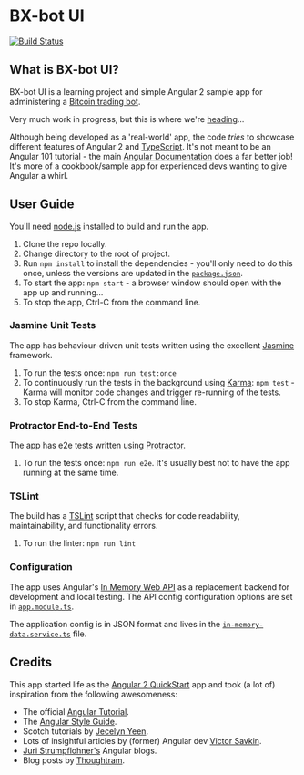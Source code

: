 # BX-bot UI

[![Build Status](https://travis-ci.org/Capgemini/bxbot-ui.svg?branch=master)](https://travis-ci.org/Capgemini/bxbot-ui)

## What is BX-bot UI?
    
BX-bot UI is a learning project and simple Angular 2 sample app for administering a [Bitcoin trading bot](https://github.com/gazbert/bxbot).

Very much work in progress, but this is where we're [heading](https://github.com/gazbert/bxbot-ui/projects/1)...

Although being developed as a 'real-world' app, the code _tries_ to showcase different features of Angular 2 and 
[TypeScript](https://www.typescriptlang.org/). It's not meant to be an Angular 101 tutorial - the main 
[Angular Documentation](https://angular.io/docs/ts/latest/guide/learning-angular.html) does a far better job! 
It's more of a cookbook/sample app for experienced devs wanting to give Angular a whirl.

## User Guide

You'll need [node.js](https://nodejs.org/en/download/) installed to build and run the app.

1. Clone the repo locally.
1. Change directory to the root of project.
1. Run `npm install` to install the dependencies - you'll only need to do this once, unless the versions are updated in 
   the [`package.json`](./package.json).
1. To start the app: `npm start` - a browser window should open with the app up and running...
1. To stop the app, Ctrl-C from the command line.

### Jasmine Unit Tests

The app has behaviour-driven unit tests written using the excellent [Jasmine](https://jasmine.github.io/) framework. 

1. To run the tests once: `npm run test:once`
1. To continuously run the tests in the background using [Karma](https://karma-runner.github.io/1.0/index.html):
   `npm test` - Karma will monitor code changes and trigger re-running of the tests.
1. To stop Karma, Ctrl-C from the command line.

### Protractor End-to-End Tests

The app has e2e tests written using [Protractor](http://www.protractortest.org).

1. To run the tests once: `npm run e2e`. It's usually best not to have the app running at the same time.

### TSLint 

The build has a [TSLint](https://palantir.github.io/tslint/) script that checks for code readability, maintainability, and
functionality errors.

1. To run the linter: `npm run lint`

### Configuration

The app uses Angular's [In Memory Web API](https://github.com/angular/in-memory-web-api) as a replacement
backend for development and local testing. The API config configuration options are set in [`app.module.ts`](/src/app/app.module.ts).


The application config is in JSON format and lives in the [`in-memory-data.service.ts`](/src/app/model/in-memory-data.service.ts) file.

## Credits
This app started life as the [Angular 2 QuickStart](https://github.com/angular/quickstart) app and took (a lot of)
inspiration from the following awesomeness:

* The official [Angular Tutorial](https://angular.io/docs/ts/latest/tutorial/).
* The [Angular Style Guide](https://angular.io/docs/ts/latest/guide/style-guide.html).
* Scotch tutorials by [Jecelyn Yeen](https://pub.scotch.io/@jecelyn).
* Lots of insightful articles by (former) Angular dev [Victor Savkin](https://vsavkin.com/).
* [Juri Strumpflohner's](https://juristr.com/blog/collections/angular/) Angular blogs.
* Blog posts by [Thoughtram](http://blog.thoughtram.io/angular/2016/09/15/angular-2-final-is-out.html).